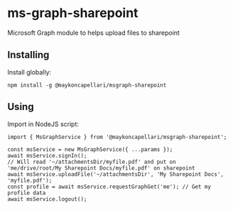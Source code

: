 # ms-graph-sharepoint
Microsoft Graph module to helps upload files to sharepoint

## Installing
Install globally:

    npm install -g @maykoncapellari/msgraph-sharepoint


## Using

Import in NodeJS script:

    import { MsGraphService } from '@maykoncapellari/msgraph-sharepoint';

    const msService = new MsGraphService({ ...params });
    await msService.signIn();
    // Will read '~/attachmentsDir/myfile.pdf' and put on 'me/drive/root/My Sharepoint Docs/myfile.pdf' on sharepoint
    await msService.uploadFile('~/attachmentsDir', 'My Sharepoint Docs', 'myfile.pdf');
    const profile = await msService.requestGraphGet('me'); // Get my profile data
    await msService.logout();